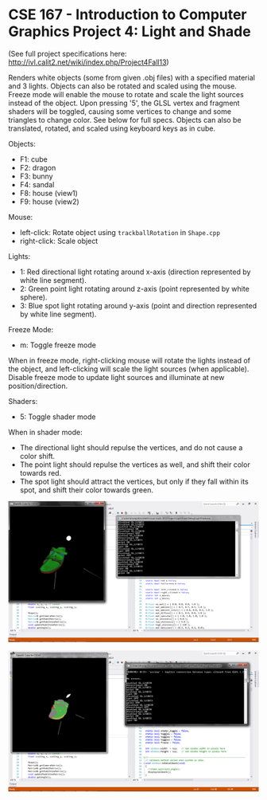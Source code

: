 CSE 167 - Introduction to Computer Graphics
Project 4: Light and Shade
==========

(See full project specifications here: http://ivl.calit2.net/wiki/index.php/Project4Fall13)

Renders white objects (some from given .obj files) with a specified material and 3 lights. Objects can also be rotated and scaled using the mouse. Freeze mode will enable the mouse to rotate and scale the light sources instead of the object. Upon pressing '5', the GLSL vertex and fragment shaders will be toggled, causing some vertices to change and some triangles to change color. See below for full specs. Objects can also be translated, rotated, and scaled using keyboard keys as in cube.

Objects:
* F1: cube
* F2: dragon
* F3: bunny
* F4: sandal
* F8: house (view1)
* F9: house (view2)

Mouse:
* left-click: Rotate object using ```trackballRotation``` in ```Shape.cpp```
* right-click: Scale object

Lights:
* 1: Red directional light rotating around x-axis (direction represented by white line segment).
* 2: Green point light rotating around z-axis (point represented by white sphere).
* 3: Blue spot light rotating around y-axis (point and direction represented by white line segment).

Freeze Mode:
* m: Toggle freeze mode

When in freeze mode, right-clicking mouse will rotate the lights instead of the object, and left-clicking will scale the light sources (when applicable). Disable freeze mode to update light sources and illuminate at new position/direction.

Shaders:
* 5: Toggle shader mode

When in shader mode:
* The directional light should repulse the vertices, and do not cause a color shift.
* The point light should repulse the vertices as well, and shift their color towards red.
* The spot light should attract the vertices, but only if they fall within its spot, and shift their color towards green.

![sandal with all 3 lights](lightshade.png "sandal with all 3 lights")

![sandal with all 3 lights and shaders enabled](lightshade2.png "sandal with all 3 lights and shaders enabled")
